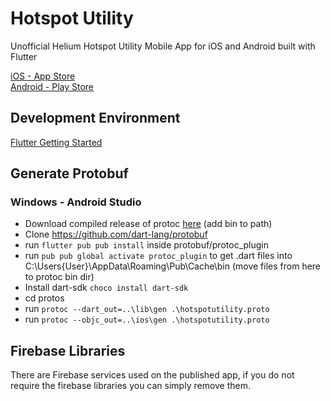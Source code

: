 # Hotspot Utility

Unofficial Helium Hotspot Utility Mobile App for iOS and Android built with Flutter

[iOS - App Store](https://apps.apple.com/us/app/helium-hotspot-utility/id1527367455)  
[Android - Play Store](https://play.google.com/store/apps/details?id=com.microivan.hotspotutility)

## Development Environment

[Flutter Getting Started](https://flutter.dev/docs/get-started/install)

## Generate Protobuf

### Windows - Android Studio

- Download compiled release of protoc [here](https://github.com/protocolbuffers/protobuf/releases) (add bin to path)
- Clone https://github.com/dart-lang/protobuf
- run `flutter pub pub install` inside protobuf/protoc_plugin
- run `pub pub global activate protoc_plugin` to get .dart files into C:\Users\{User}\AppData\Roaming\Pub\Cache\bin (move files from here to protoc bin dir)
- Install dart-sdk `choco install dart-sdk`
- cd protos
- run `protoc --dart_out=..\lib\gen .\hotspotutility.proto`
- run `protoc --objc_out=..\ios\gen .\hotspotutility.proto`

## Firebase Libraries

There are Firebase services used on the published app, if you do not require the firebase libraries you can simply remove them.
